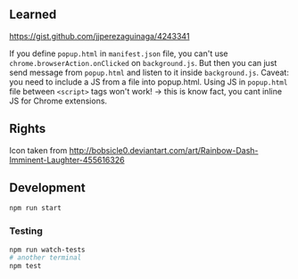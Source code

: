 ## Learned

https://gist.github.com/jjperezaguinaga/4243341

If you define `popup.html` in `manifest.json` file, you can't use `chrome.browserAction.onClicked` on
`background.js`. But then you can just send message from `popup.html` and listen to it inside `background.js`.
Caveat: you need to include a JS from a file into popup.html. Using JS in `popup.html` file between `<script>`
tags won't work! -> this is know fact, you cant inline JS for Chrome extensions.


## Rights

Icon taken from http://bobsicle0.deviantart.com/art/Rainbow-Dash-Imminent-Laughter-455616326


## Development

```bash
npm run start
```

### Testing

```bash
npm run watch-tests
# another terminal
npm test
```
